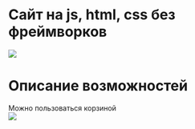 # Сайт на js, html, css без фреймворков


<image src="https://github.com/dan1xdev/Iphone-Shop/blob/main/photo_2024-09-30_22-06-46%20(2).jpg" >

# Описание возможностей

Можно пользоваться корзиной <br/>
<image src="https://github.com/dan1xdev/Iphone-Shop/blob/main/photo_2024-09-30_22-09-39.jpg" >
